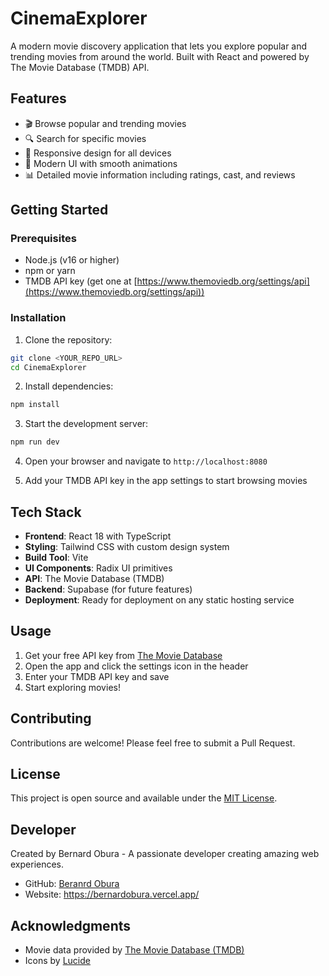 
# CinemaExplorer

A modern movie discovery application that lets you explore popular and trending movies from around the world. Built with React and powered by The Movie Database (TMDB) API.

## Features

- 🎬 Browse popular and trending movies
- 🔍 Search for specific movies
- 📱 Responsive design for all devices
- 🎨 Modern UI with smooth animations
- 📊 Detailed movie information including ratings, cast, and reviews

## Getting Started

### Prerequisites

- Node.js (v16 or higher)
- npm or yarn
- TMDB API key (get one at [https://www.themoviedb.org/settings/api](https://www.themoviedb.org/settings/api))

### Installation

1. Clone the repository:
```bash
git clone <YOUR_REPO_URL>
cd CinemaExplorer
```

2. Install dependencies:
```bash
npm install
```

3. Start the development server:
```bash
npm run dev
```

4. Open your browser and navigate to `http://localhost:8080`

5. Add your TMDB API key in the app settings to start browsing movies

## Tech Stack

- **Frontend**: React 18 with TypeScript
- **Styling**: Tailwind CSS with custom design system
- **Build Tool**: Vite
- **UI Components**: Radix UI primitives
- **API**: The Movie Database (TMDB)
- **Backend**: Supabase (for future features)
- **Deployment**: Ready for deployment on any static hosting service

## Usage

1. Get your free API key from [The Movie Database](https://www.themoviedb.org/settings/api)
2. Open the app and click the settings icon in the header
3. Enter your TMDB API key and save
4. Start exploring movies!

## Contributing

Contributions are welcome! Please feel free to submit a Pull Request.

## License

This project is open source and available under the [MIT License](LICENSE).

## Developer

Created by Bernard Obura - A passionate developer creating amazing web experiences.

- GitHub: [Beranrd Obura](https://github.com/BernardObura)
- Website: https://bernardobura.vercel.app/

## Acknowledgments

- Movie data provided by [The Movie Database (TMDB)](https://www.themoviedb.org/)
- Icons by [Lucide](https://lucide.dev/)
